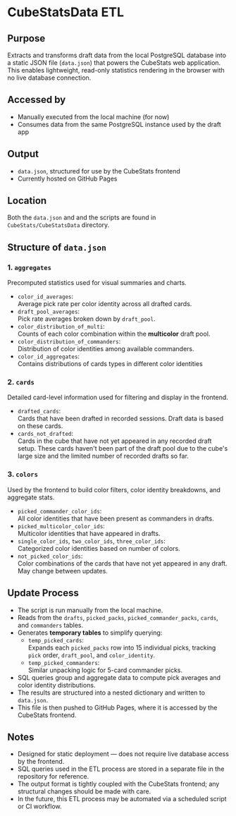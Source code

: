 # CubeStatsData ETL

## Purpose
Extracts and transforms draft data from the local PostgreSQL database into a static JSON file (`data.json`) that powers the CubeStats web application. This enables lightweight, read-only statistics rendering in the browser with no live database connection.

## Accessed by
- Manually executed from the local machine (for now)
- Consumes data from the same PostgreSQL instance used by the draft app

## Output
- `data.json`, structured for use by the CubeStats frontend
- Currently hosted on GitHub Pages

## Location
Both the `data.json` and and the scripts are found in `CubeStats/CubeStatsData` directory.

## Structure of `data.json`

### 1. `aggregates`
Precomputed statistics used for visual summaries and charts.

- `color_id_averages`:  
  Average pick rate per color identity across all drafted cards.
- `draft_pool_averages`:  
  Pick rate averages broken down by `draft_pool`.
- `color_distribution_of_multi`:  
  Counts of each color combination within the **multicolor** draft pool.
- `color_distribution_of_commanders`:  
  Distribution of color identities among available commanders.
- `color_id_aggregates`:  
  Contains distributions of cards types in different color identities

### 2. `cards`
Detailed card-level information used for filtering and display in the frontend.

- `drafted_cards`:  
  Cards that have been drafted in recorded sessions.
  Draft data is based on these cards.
- `cards_not_drafted`:  
  Cards in the cube that have not yet appeared in any recorded draft setup.
  These cards haven't been part of the draft pool due to the cube's large size and the limited number of recorded drafts so far.

### 3. `colors`
Used by the frontend to build color filters, color identity breakdowns, and aggregate stats.

- `picked_commander_color_ids`:  
  All color identities that have been present as commanders in drafts.
- `picked_multicolor_color_ids`:  
  Multicolor identities that have appeared in drafts.
- `single_color_ids`, `two_color_ids`, `three_color_ids`:  
  Categorized color identities based on number of colors.
- `not_picked_color_ids`:  
  Color combinations of the cards that have not yet appeared in any draft. May change between updates.

## Update Process
- The script is run manually from the local machine.
- Reads from the `drafts`, `picked_packs`, `picked_commander_packs`, `cards`, and `commanders` tables.
- Generates **temporary tables** to simplify querying:
  - `temp_picked_cards`:  
    Expands each `picked_packs` row into 15 individual picks, tracking `pick` order, `draft_pool`, and `color_identity`.
  - `temp_picked_commanders`:  
    Similar unpacking logic for 5-card commander picks.
- SQL queries group and aggregate data to compute pick averages and color identity distributions.
- The results are structured into a nested dictionary and written to `data.json`.
- This file is then pushed to GitHub Pages, where it is accessed by the CubeStats frontend.

## Notes
- Designed for static deployment — does not require live database access by the frontend.
- SQL queries used in the ETL process are stored in a separate file in the repository for reference.
- The output format is tightly coupled with the CubeStats frontend; any structural changes should be made with care.
- In the future, this ETL process may be automated via a scheduled script or CI workflow.
